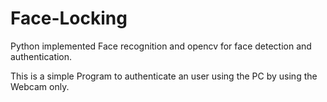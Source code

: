 # Face-Locking
Python implemented Face recognition and opencv for face detection and authentication.



This is a simple Program to authenticate an user using the PC by using the Webcam only.
